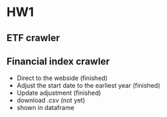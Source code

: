 # HW1

## ETF crawler

## Financial index crawler
* Direct to the webside (finished)
* Adjust the start date to the earliest year (finished)
* Update adjustment (finished)
* download .csv (not yet)
* shown in dataframe
